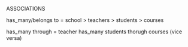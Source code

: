 ASSOCIATIONS

has_many/belongs to = school > teachers
                             > students
                             > courses

has_many through =  teacher has_many students thorugh courses (vice versa)

